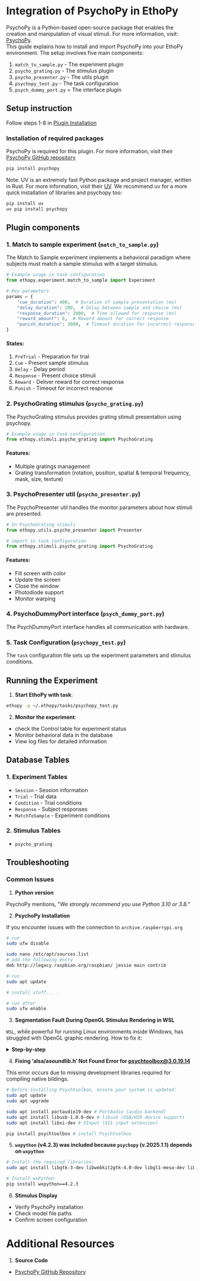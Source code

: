 # Integration of PsychoPy in EthoPy

PsychoPy is a Python-based open-source package that enables the creation and manipulation of visual stimuli. For more information, visit: [PsychoPy](https://www.psychopy.org/). \
This guide explains how to install and import PsychoPy into your EthoPy environment. The setup involves five main components:

1. `match_to_sample.py` - The experiment plugin
2. `psycho_grating.py` - The stimulus plugin
3. `psycho_presenter.py` - The utils plugin
4. `psychopy_test.py` - The task configuration
5. `psych_dummy_port.py` = The interface plugin

## Setup instruction

Follow steps 1-8 in [Plugin Installation](https://github.com/ef-lab/ethopy_plugins)

### Installation of required packages
PsychoPy is required for this plugin. For more information, visit their [PsychoPy GitHub repository](https://github.com/psychopy/psychopy.git)

```bash
pip install psychopy
```
Note: UV is an extremely fast Python package and project manager, written in Rust. For more information, visit their [UV](https://docs.astral.sh/uv/). We recommend uv for a more quick installation of libraries and psychopy too:

```bash
pip install uv
uv pip install psychopy
```

## Plugin components

### 1. Match to sample experiment (`match_to_sample.py`)

The Match to Sample experiment implements a behavioral paradigm where subjects must match a sample stimulus with a target stimulus.

```python
# Example usage in task configuration
from ethopy.experiment.match_to_sample import Experiment

# Key parameters
params = {
    "cue_duration": 400,  # Duration of sample presentation (ms)
    "delay_duration": 200,  # Delay between sample and choice (ms)
    "response_duration": 2000,  # Time allowed for response (ms)
    "reward_amount": 6,  # Reward amount for correct response
    "punish_duration": 3000,  # Timeout duration for incorrect response (ms)
}
```

#### States:

1. `PreTrial` - Preparation for trial
1. `Cue` - Present sample stimulus
1. `Delay` - Delay period
1. `Response` - Present choice stimuli
1. `Reward` - Deliver reward for correct response
1. `Punish` - Timeout for incorrect response


### 2. PsychoGrating stimulus (`psycho_grating.py`)

The PsychoGrating stimulus provides grating stimuli presentation using psychopy.

```python
# Example usage in task configuration
from ethopy.stimuli.psycho_grating import PsychoGrating
```

#### Features:

- Multiple gratings management
- Grating transformation (rotation, position, spatial & temporal frequency, mask, size, texture)

### 3. PsychoPresenter util (`psycho_presenter.py`)

The PsychoPresenter util handles the monitor parameters about how stimuli are presented.

```python
# In PsychoGrating stimuli
from ethopy.utils.psycho_presenter import Presenter

# import in task configuration
from ethopy.stimuli.psycho_grating import PsychoGrating
```

#### Features:

- Fill screen with color
- Update the screen
- Close the window
- Photodiode support
- Monitor warping

### 4. PsychoDummyPort interface (`psych_dummy_port.py`)
The PsychDummyPort interface handles all communication with hardware.

### 5. Task Configuration (`psychopy_test.py`)

The `task` configuration file sets up the experiment parameters and stimulus conditions.


## Running the Experiment

1. **Start EthoPy with task**:

```bash
ethopy -p ~/.ethopy/tasks/psychopy_test.py
```

2. **Monitor the experiment**:

- check the Control table for experiment status
- Monitor behavioral data in the database
- View log files for detailed information

## Database Tables

### 1. Experiment Tables

- `Session` - Session information
- `Trial` - Trial data
- `Condition` - Trial conditions
- `Response` - Subject responses
- `MatchToSample` - Experiment conditions

### 2. Stimulus Tables
- `psycho_grating`

## Troubleshooting

### Common Issues

1. **Python version**

PsychoPy mentions, "_We strongly recommend you use Python 3.10 or 3.8._"

2. **PsychoPy Installation**

If you encounter issues with the connection to `archive.raspberrypi.org`

```bash
# run 
sudo ufw disable

sudo nano /etc/apt/sources.list
# add the following entry
deb http://legacy.raspbian.org/raspbian/ jessie main contrib

# run
sudo apt update

# install stuff... .

# run after 
sudo ufw enable
```

3. **Segmentation Fault During OpenGL Stimulus Rendering in WSL**

`WSL`, while powerful for running Linux environments inside Windows, has struggled with OpenGL graphic rendering. How to fix it:

<details>
<summary><b>Step-by-step</b></summary>

<Ins>Step 1:</ins> Be sure that OpenGL packages are already installed.

```bash
pip show PyOpenGL PyOpenGL_accelerate
# Otherwise:
pip install PyOpenGL PyOpenGL_accelerate    # or uv pip install...
```

<ins>Step 2:</ins> Update WSL to WSLg (if not already)
`WSLg` add GUI support and some OpenGL passthrough.

```bash
# Open PowerShell or Command Prompt as Administrator. 
wsl -l -v 

# If you see `version 2`, you're running WSL2, otherwise:
wsl --update
wsl --shutdown
wsl     # start wsl again

# Verify the WSL version in PowerShell or in Cmd
wsl --list --verbose
```

<ins>Step 3:</ins> Verify that WSLg environment is active

```bash
# Install a simple GUI tool
sudo apt install x11-apps

# Launch a basic GUI app
xeyes   
# If it opens two spooky eyeballs that follow your mouse, your display is working.

# OpenGL benchmark
glxgears
# If you see three colorful gears spinning smoothly, your GPU passthrough via WSLg is operational.

# run your experiment
python run.py psychopy_test.py
```

<ins>Step 4:</ins> Force software rendering
If your experiment doesn't run, the issue is likely in how OpenGL interacts with your GPU driver inside WSL. The crash often stems from how `Mesa` (<ins>the Linux graphics stack</ins>) interfaces with `Direct3D` via `D3D12` on Windows. To fix it:

```bash
export LIBGL_ALWAYS_SOFTWARE=1
python run.py psychopy_test.py
```

If this works, it confirms the crash is GPU-related. To avoid typing the command, you can add it to your `.bashrc` or `.zshrc`.

```bash
nano ~/.bashrc

# add at the bottom:
export LIBGL_ALWAYS_SOFTWARE=1

# save and apply the changes with:
source ~/.bashrc

# run your experiment
python run.py psychopy_test.py
```

</details>

4. **Fixing ‘alsa/asoundlib.h’ Not Found Error for psychtoolbox@3.0.19.14**

This error occurs due to missing development libraries required for compiling native bildings. 
```bash
# Before installing Psychtoolbox, ensure your system is updated:
sudo apt update
sudo apt upgrade

sudo apt install portaudio19-dev # PortAudio (audio backend)
sudo apt install libusb-1.0.0-dev # libusb (USB/HID device support)
sudo apt install libxi-dev # XInput (X11 input extension)

pip install psychtoolbox # install Psychtoolbox
```

5. **`wxpython` (v4.2.3) was included because `psychopy` (v.2025.1.1) depends on `wxpython`**

```bash
# Install the required libraries:
sudo apt install libgtk-3-dev libwebkit2gtk-4.0-dev libgl1-mesa-dev libglu1-mesa-dev libgstreamer1.0-dev libgstreamer-plugins-base1.0-dev libjpeg-dev libtiff-dev libpng-dev libnotify-dev freeglut3-dev

# Install wxPython
pip install wxpython==4.2.3
```

6. **Stimulus Display**

- Verify PsychoPy installation
- Check model file paths
- Confirm screen configuration

# Additional Resources

1. **Source Code**

- [PsychoPy GitHub Repository](https://github.com/psychopy/psychopy.git)

